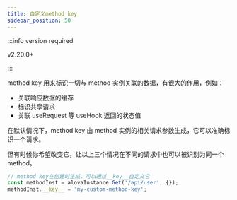 ```yaml
---
title: 自定义method key
sidebar_position: 50
---
```


:::info version required

v2.20.0+

:::

method key 用来标识一切与 method 实例关联的数据，有很大的作用，例如：

- 关联响应数据的缓存
- 标识共享请求
- 关联 useRequest 等 useHook 返回的状态值

在默认情况下，method key 由 method 实例的相关请求参数生成，它可以准确标识一个请求。

但有时候你希望改变它，让以上三个情况在不同的请求中也可以被识别为同一个 method。

```javascript
// method key在创建时生成，可以通过__key__自定义它
const methodInst = alovaInstance.Get('/api/user', {});
methodInst.__key__ = 'my-custom-method-key';
```

